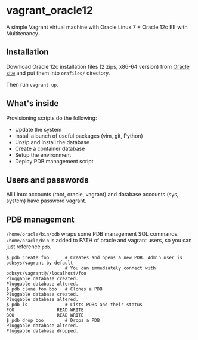 # vagrant_oracle12

A simple Vagrant virtual machine with Oracle Linux 7 + Oracle 12c EE with Multitenancy.

## Installation

Download Oracle 12c installation files (2 zips, x86-64 version) from
[Oracle site](http://www.oracle.com/technetwork/database/enterprise-edition/downloads/database12c-linux-download-2240591.html)
and put them into `orafiles/` directory.

Then run `vagrant up`.

## What's inside

Provisioning scripts do the following:
* Update the system
* Install a bunch of useful packages (vim, git, Python)
* Unzip and install the database
* Create a container database
* Setup the environment
* Deploy PDB management script

## Users and passwords

All Linux accounts (root, oracle, vagrant) and database accounts (sys, system) have password vagrant.

## PDB management

`/home/oracle/bin/pdb` wraps some PDB management SQL commands. `/home/oracle/bin` is added to PATH
of oracle and vagrant users, so you can just reference `pdb`.

```
$ pdb create foo      # Creates and opens a new PDB. Admin user is pdbsys/vagrant by default
                      # You can immediately connect with pdbsys/vagrant@//localhost/foo
Pluggable database created.
Pluggable database altered.
$ pdb clone foo boo   # Clones a PDB
Pluggable database created.
Pluggable database altered.
$ pdb ls              # Lists PDBs and their status
FOO			       READ WRITE
BOO			       READ WRITE
$ pdb drop boo        # Drops a PDB
Pluggable database altered.
Pluggable database dropped.
```


